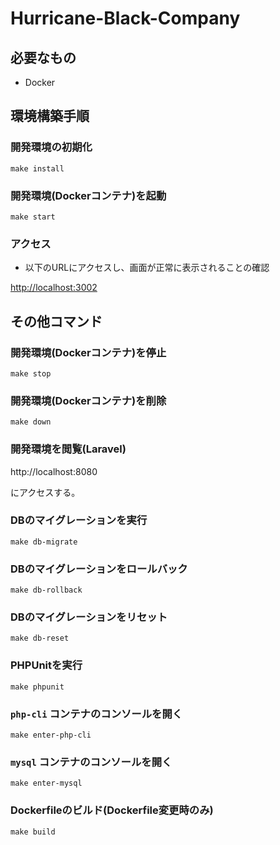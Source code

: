 # Hurricane-Black-Company

## 必要なもの

* Docker

## 環境構築手順

### 開発環境の初期化

```
make install
```

### 開発環境(Dockerコンテナ)を起動

```
make start
```

### アクセス
- 以下のURLにアクセスし、画面が正常に表示されることの確認

[http://localhost:3002](http://localhost:3002)


## その他コマンド

### 開発環境(Dockerコンテナ)を停止

```
make stop
```

### 開発環境(Dockerコンテナ)を削除

```
make down
```

### 開発環境を閲覧(Laravel)

http://localhost:8080

にアクセスする。

### DBのマイグレーションを実行

```
make db-migrate
```

### DBのマイグレーションをロールバック

```
make db-rollback
```

### DBのマイグレーションをリセット

```
make db-reset
```

### PHPUnitを実行

```
make phpunit
```

### `php-cli` コンテナのコンソールを開く

```
make enter-php-cli
```

### `mysql` コンテナのコンソールを開く

```
make enter-mysql
```

### Dockerfileのビルド(Dockerfile変更時のみ)

```
make build
```
